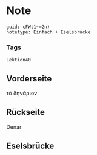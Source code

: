 # Note
```
guid: cFWt1~=2n)
notetype: Einfach + Eselsbrücke
```

### Tags
```
Lektion40
```

## Vorderseite
τὸ δηνάριον

## Rückseite
Denar

## Eselsbrücke

